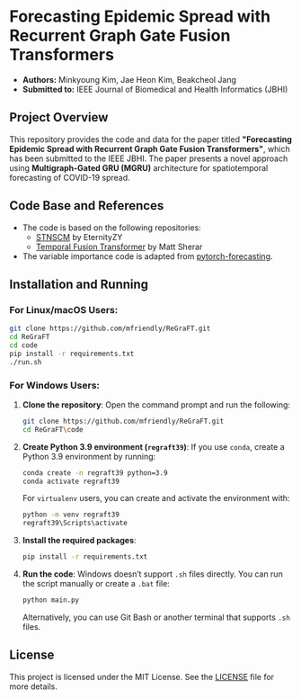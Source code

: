 # Forecasting Epidemic Spread with Recurrent Graph Gate Fusion Transformers

- **Authors:** Minkyoung Kim, Jae Heon Kim, Beakcheol Jang
- **Submitted to:** IEEE Journal of Biomedical and Health Informatics (JBHI)

## Project Overview

This repository provides the code and data for the paper titled **"Forecasting Epidemic Spread with Recurrent Graph Gate Fusion Transformers"**, which has been submitted to the IEEE JBHI. The paper presents a novel approach using **Multigraph-Gated GRU (MGRU)** architecture for spatiotemporal forecasting of COVID-19 spread.


## Code Base and References

- The code is based on the following repositories:
  - [STNSCM](https://github.com/EternityZY/STNSCM) by EternityZY
  - [Temporal Fusion Transformer](https://github.com/mattsherar/Temporal_Fusion_Transform) by Matt Sherar
- The variable importance code is adapted from [pytorch-forecasting](https://github.com/sktime/pytorch-forecasting).

## Installation and Running

### For Linux/macOS Users:

```bash
git clone https://github.com/mfriendly/ReGraFT.git
cd ReGraFT
cd code
pip install -r requirements.txt
./run.sh
```

### For Windows Users:

1. **Clone the repository**:
   Open the command prompt and run the following:

   ```bash
   git clone https://github.com/mfriendly/ReGraFT.git
   cd ReGraFT\code
   ```

2. **Create Python 3.9 environment (`regraft39`)**:
   If you use `conda`, create a Python 3.9 environment by running:

   ```bash
   conda create -n regraft39 python=3.9
   conda activate regraft39
   ```

   For `virtualenv` users, you can create and activate the environment with:

   ```bash
   python -m venv regraft39
   regraft39\Scripts\activate
   ```

3. **Install the required packages**:

   ```bash
   pip install -r requirements.txt
   ```

4. **Run the code**:
   Windows doesn’t support `.sh` files directly. You can run the script manually or create a `.bat` file:

   ```bash
   python main.py
   ```

   Alternatively, you can use Git Bash or another terminal that supports `.sh` files.


## License

This project is licensed under the MIT License. See the [LICENSE](LICENSE) file for more details.
